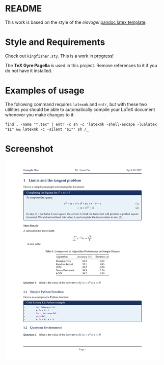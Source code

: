 # README

This work is based on the style of the _eisvogel_ [pandoc latex template](https://github.com/Wandmalfarbe/pandoc-latex-template).

# Style and Requirements

Check out `kingfisher.sty`. This is a work in progress!

The **TeX Gyre Pagella** is used in this project.
Remove references to it if you do not have it installed.

# Examples of usage

The following command requires `latexmk` and `entr`, but with these two utilities you should be
able to automatically compile your LaTeX document whenever you make changes to
it:

```{bash}
find . -name "*.tex" | entr -c sh -c 'latexmk -shell-escape -lualatex "$1" && latexmk -c -silent "$1"' sh /_
```

# Screenshot

![Example 1](example1.png "Example 1")
